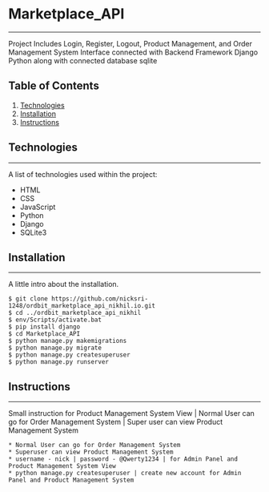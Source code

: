 # Marketplace_API
***
Project Includes Login, Register, Logout, Product Management, and Order Management System Interface connected with Backend Framework Django Python along with connected database sqlite

## Table of Contents
1. [Technologies](#technologies)
2. [Installation](#installation)
3. [Instructions](#instructions)

## Technologies
***
A list of technologies used within the project:
* HTML 
* CSS
* JavaScript
* Python
* Django
* SQLite3

## Installation
***
A little intro about the installation. 
```
$ git clone https://github.com/nicksri-1248/ordbit_marketplace_api_nikhil.io.git
$ cd ../ordbit_marketplace_api_nikhil
$ env/Scripts/activate.bat
$ pip install django
$ cd Marketplace_API
$ python manage.py makemigrations
$ python manage.py migrate
$ python manage.py createsuperuser
$ python manage.py runserver
```

## Instructions
***
Small instruction for Product Management System View | Normal User can go for Order Management System | Super user can view Product Management System
```
* Normal User can go for Order Management System
* Superuser can view Product Management System
* username - nick | password - @Qwerty1234 | for Admin Panel and Product Management System View
* python manage.py createsuperuser | create new account for Admin Panel and Product Management System
```